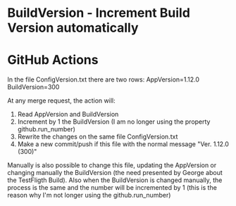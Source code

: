 # BuildVersion - Increment Build Version automatically 
# GitHub Actions

In the file ConfigVersion.txt there are two rows:
AppVersion=1.12.0
BuildVersion=300

At any merge request, the action will:
1) Read AppVersion and BuildVersion
2) Increment by 1 the BuildVersion (I am no longer using the property github.run_number)
3) Rewrite the changes on the same file ConfigVersion.txt
4) Make a new commit/push if this file with the normal message "Ver. 1.12.0 (300)"


Manually is also possible to change this file, updating the AppVersion or changing manually the BuildVersion (the need presented by George about the TestFligth Build).
Also when the BuildVersion is changed manually, the process is the same and the number will be incremented by 1 (this is the reason why I'm not longer using the github.run_number)

